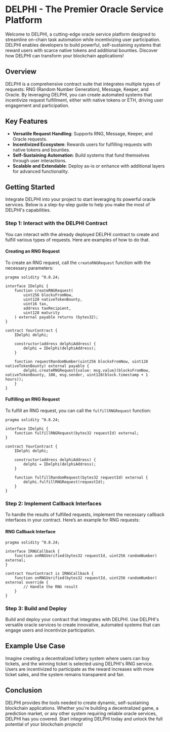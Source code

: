 # DELPHI - The Premier Oracle Service Platform

Welcome to DELPHI, a cutting-edge oracle service platform designed to streamline on-chain task automation while incentivizing user participation. DELPHI enables developers to build powerful, self-sustaining systems that reward users with scarce native tokens and additional bounties. Discover how DELPHI can transform your blockchain applications!

## Overview

DELPHI is a comprehensive contract suite that integrates multiple types of requests: RNG (Random Number Generation), Message, Keeper, and Oracle. By leveraging DELPHI, you can create automated systems that incentivize request fulfillment, either with native tokens or ETH, driving user engagement and participation.

## Key Features

- **Versatile Request Handling**: Supports RNG, Message, Keeper, and Oracle requests.
- **Incentivized Ecosystem**: Rewards users for fulfilling requests with native tokens and bounties.
- **Self-Sustaining Automation**: Build systems that fund themselves through user interactions.
- **Scalable and Extendable**: Deploy as-is or enhance with additional layers for advanced functionality.

## Getting Started

Integrate DELPHI into your project to start leveraging its powerful oracle services. Below is a step-by-step guide to help you make the most of DELPHI's capabilities.

### Step 1: Interact with the DELPHI Contract

You can interact with the already deployed DELPHI contract to create and fulfill various types of requests. Here are examples of how to do that.

#### Creating an RNG Request

To create an RNG request, call the `createRNGRequest` function with the necessary parameters:

```
pragma solidity ^0.8.24;

interface IDelphi {
    function createRNGRequest(
        uint256 blocksFromNow, 
        uint128 nativeTokenBounty, 
        uint16 tax, 
        address taxRecipient, 
        uint128 maturity
    ) external payable returns (bytes32);
}

contract YourContract {
    IDelphi delphi;

    constructor(address delphiAddress) {
        delphi = IDelphi(delphiAddress);
    }

    function requestRandomNumber(uint256 blocksFromNow, uint128 nativeTokenBounty) external payable {
        delphi.createRNGRequest{value: msg.value}(blocksFromNow, nativeTokenBounty, 100, msg.sender, uint128(block.timestamp + 1 hours));
    }
}
```

#### Fulfilling an RNG Request

To fulfill an RNG request, you can call the `fulfillRNGRequest` function:

```
pragma solidity ^0.8.24;

interface IDelphi {
    function fulfillRNGRequest(bytes32 requestId) external;
}

contract YourContract {
    IDelphi delphi;

    constructor(address delphiAddress) {
        delphi = IDelphi(delphiAddress);
    }

    function fulfillRandomRequest(bytes32 requestId) external {
        delphi.fulfillRNGRequest(requestId);
    }
}
```

### Step 2: Implement Callback Interfaces

To handle the results of fulfilled requests, implement the necessary callback interfaces in your contract. Here’s an example for RNG requests:

#### RNG Callback Interface

```
pragma solidity ^0.8.24;

interface IRNGCallback {
    function onRNGVerified(bytes32 requestId, uint256 randomNumber) external;
}

contract YourContract is IRNGCallback {
    function onRNGVerified(bytes32 requestId, uint256 randomNumber) external override {
        // Handle the RNG result
    }
}
```

### Step 3: Build and Deploy

Build and deploy your contract that integrates with DELPHI. Use DELPHI's versatile oracle services to create innovative, automated systems that can engage users and incentivize participation.

## Example Use Case

Imagine creating a decentralized lottery system where users can buy tickets, and the winning ticket is selected using DELPHI's RNG service. Users are incentivized to participate as the reward increases with more ticket sales, and the system remains transparent and fair.

## Conclusion

DELPHI provides the tools needed to create dynamic, self-sustaining blockchain applications. Whether you're building a decentralized game, a prediction market, or any other system requiring reliable oracle services, DELPHI has you covered. Start integrating DELPHI today and unlock the full potential of your blockchain projects!

